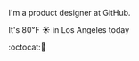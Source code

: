 I'm a product designer at GitHub.

It's 80&#8457; &#9728; in Los Angeles today

:octocat::fried_shrimp: